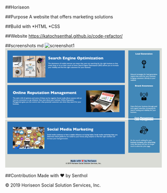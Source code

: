 ##Horiseon

##Purpose A website that offers marketing solutions

##Build with *HTML *CSS

##Website 
https://katochsenthal.github.io/code-refactor/

##screenshots
md
![screenshot1](assets/images/screenshot1.png)
![screenshot1](assets/images/screenshot2.png)
![screenshot1](assets/images/screenshot3.png)

##Contribution Made with ❤️ by Senthol

© 2019 Horiseon Social Solution Services, Inc.
